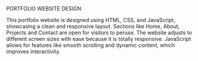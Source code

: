 PORTFOLIO WEBSITE DESIGN

This portfolio website is designed using HTML, CSS, and JavaScript, showcasing a clean and responsive layout. Sections like Home, About, Projects and Contact are open for visitors to peruse. The website adjusts to different screen sizes with ease because it is totally responsive. JavaScript allows for features like smooth scrolling and dynamic content, which improves interactivity.
